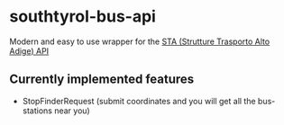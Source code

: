 # southtyrol-bus-api
Modern and easy to use wrapper for the [STA (Strutture Trasporto Alto Adige) API](https://data.civis.bz.it/de/dataset/southtyrolean-public-transport)


## Currently implemented features
 * StopFinderRequest (submit coordinates and you will get all the bus-stations near you)
